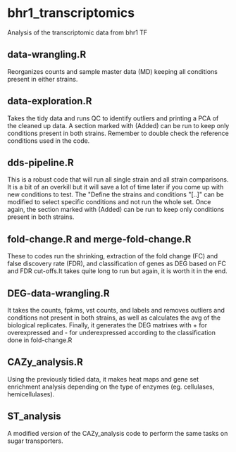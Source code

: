 # bhr1_transcriptomics
Analysis of the transcriptomic data from bhr1 TF

## data-wrangling.R
Reorganizes counts and sample master data (MD) keeping all conditions present in either strains.

## data-exploration.R
Takes the tidy data and runs QC to identify outliers and printing a PCA of the cleaned up data. A section marked with (Added) can be run to keep only conditions present in both strains. Remember to double check the reference conditions used in the code.

## dds-pipeline.R
This is a robust code that will run all single strain and all strain comparisons. It is a bit of an overkill but it will save a lot of time later if you come up with new conditions to test. The "Define the strains and conditions "[..]" can be modified to select specific conditions and not run the whole set. Once again, the section marked with (Added) can be run to keep only conditions present in both strains.

## fold-change.R and merge-fold-change.R
These to codes run the shrinking, extraction of the fold change (FC) and false discovery rate (FDR), and classification of genes as DEG based on FC and FDR cut-offs.It takes quite long to run but again, it is worth it in the end.

## DEG-data-wrangling.R
It takes the counts, fpkms, vst counts, and labels and removes outliers and conditions not present in both strains, as well as calculates the avg of the biological replicates. Finally, it generates the DEG matrixes with + for overexpressed and - for underexpressed according to the classification done in fold-change.R

## CAZy_analysis.R
Using the previously tidied data, it makes heat maps and gene set enrichment analysis depending on the type of enzymes (eg. cellulases, hemicellulases).

## ST_analysis
A modified version of the CAZy_analysis code to perform the same tasks on sugar transporters.